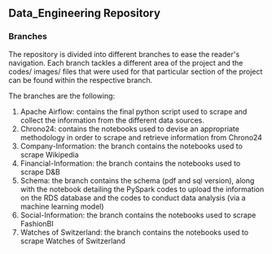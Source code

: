 ## Data_Engineering Repository

### Branches

The repository is divided into different branches to ease the reader's navigation. Each branch tackles a different area of the project and the codes/ images/ files that were used for that particular section of the project can be found within the respective branch.

The branches are the following:

1) Apache Airflow: contains the final python script used to scrape and collect the information from the different data sources.
2) Chrono24: contains the notebooks used to devise an appropriate methodology in order to scrape and retrieve information from Chrono24 
3) Company-Information: the branch contains the notebooks used to scrape Wikipedia
4) Financial-Information: the branch contains the notebooks used to scrape D&B
5) Schema: the branch contains the schema (pdf and sql version), along with the notebook detailing the PySpark codes to upload the information on the RDS database and the codes to conduct data analysis (via a machine learning model)
6) Social-Information: the branch contains the notebooks used to scrape FashionBI
7) Watches of Switzerland: the branch contains the notebooks used to scrape Watches of Switzerland

